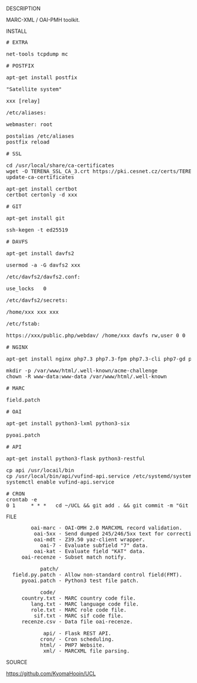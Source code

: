 
DESCRIPTION

MARC-XML / OAI-PMH toolkit.

INSTALL
<pre>
# EXTRA

net-tools tcpdump mc

# POSTFIX

apt-get install postfix

"Satellite system"

xxx [relay]

/etc/aliases:

webmaster: root

postalias /etc/aliases
postfix reload

# SSL

cd /usr/local/share/ca-certificates
wget -O TERENA_SSL_CA_3.crt https://pki.cesnet.cz/certs/TERENA_SSL_CA_3.pem
update-ca-certificates

apt-get install certbot
certbot certonly -d xxx

# GIT

apt-get install git

ssh-kegen -t ed25519

# DAVFS

apt-get install davfs2

usermod -a -G davfs2 xxx

/etc/davfs2/davfs2.conf:

use_locks	0

/etc/davfs2/secrets:

/home/xxx xxx xxx

/etc/fstab:

https://xxx/public.php/webdav/ /home/xxx davfs rw,user 0 0

# NGINX

apt-get install nginx php7.3 php7.3-fpm php7.3-cli php7-gd php7-ldap php7.3-sqlite3

mkdir -p /var/www/html/.well-known/acme-challenge
chown -R www-data:www-data /var/www/html/.well-known

# MARC

field.patch

# OAI

apt-get install python3-lxml python3-six

pyoai.patch

# API

apt-get install python3-flask python3-restful

cp api /usr/locail/bin
cp /usr/local/bin/api/vufind-api.service /etc/systemd/system/
systemctl enable vufind-api.service

# CRON
crontab -e
0 1     * * *   cd ~/UCL && git add . && git commit -m "Git auto backup." && git push origin master >> ~/git.log 2>&1 &
</pre>
FILE
<pre>
        oai-marc - OAI-OMH 2.0 MARCXML record validation.
         oai-5xx - Send dumped 245/246/5xx text for correction. 
         oai-mdt - Z39.50 yaz-client wrapper.
           oai-7 - Evaluate subfield "7" data. 
         oai-kat - Evaluate field "KAT" data. 
     oai-recenze - Subset match notify.

           patch/
  field.py.patch - Allow non-standard control field(FMT).
     pyoai.patch - Python3 test file patch.

           code/
     country.txt - MARC country code file.
        lang.txt - MARC language code file.
        role.txt - MARC role code file.
         sif.txt - MARC sif code file.
     recenze.csv - Data file oai-recenze.

            api/ - Flask REST API.
           cron/ - Cron scheduling.
           html/ - PHP7 Website.
            xml/ - MARCXML file parsing.
</pre>
SOURCE

https://github.com/KyomaHooin/UCL

